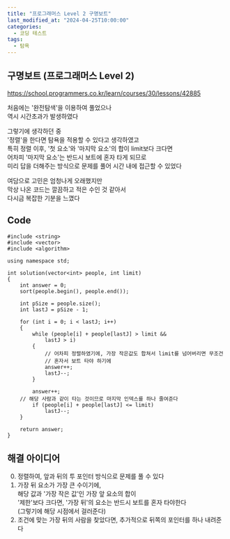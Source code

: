 ```yaml
---
title: "프로그래머스 Level 2 구명보트"
last_modified_at: "2024-04-25T10:00:00"
categories:
  - 코딩 테스트
tags:
  - 탐욕
---
```


## 구명보트 (프로그래머스 Level 2)
 <https://school.programmers.co.kr/learn/courses/30/lessons/42885><br>

 처음에는 '완전탐색'을 이용하여 풀었으나<br>
 역시 시간초과가 발생하였다<br>

 그렇기에 생각하던 중<br>
 '정렬'을 한다면 탐욕을 적용할 수 있다고 생각하였고<br>
 특히 정렬 이후, '첫 요소'와 '마지막 요소'의 합이 limit보다 크다면<br>
 어차피 '마지막 요소'는 반드시 보트에 혼자 타게 되므로<br>
 미리 답을 더해주는 방식으로 문제를 풀어 시간 내에 접근할 수 있었다<br>

 여담으로 고민은 엄청나게 오래했지만<br>
 막상 나온 코드는 깔끔하고 적은 수인 것 같아서<br>
 다시금 복잡한 기분을 느꼈다<br> 

## Code
```
#include <string>
#include <vector>
#include <algorithm>

using namespace std;

int solution(vector<int> people, int limit)
{
	int answer = 0;
	sort(people.begin(), people.end());

	int pSize = people.size();
	int lastJ = pSize - 1;

	for (int i = 0; i < lastJ; i++)
	{
		while (people[i] + people[lastJ] > limit &&
			lastJ > i)
		{
			// 어차피 정렬하였기에, 가장 작은값도 합쳐서 limit를 넘어버리면 무조건
			// 혼자서 보트 타야 하기에
			answer++;
			lastJ--;
		}

		answer++;
    // 해당 사람과 같이 타는 것이므로 마지막 인덱스를 하나 줄여준다
		if (people[i] + people[lastJ] <= limit)
			lastJ--;
	}

	return answer;
}
```

## 해결 아이디어
 0. 정렬하여, 앞과 뒤의 투 포인터 방식으로 문제를 풀 수 있다<br>
 1. 가장 뒤 요소가 가장 큰 수이기에,<br>
    해당 값과 '가장 작은 값'인 가장 앞 요소의 합이<br>
    '제한'보다 크다면, '가장 뒤'의 요소는 반드시 보트를 혼자 타야한다<br>
    (그렇기에 해당 시점에서 걸러준다)<br>
 2. 조건에 맞는 가장 뒤의 사람을 찾았다면, 추가적으로 뒤쪽의 포인터를 하나 내려준다<br>